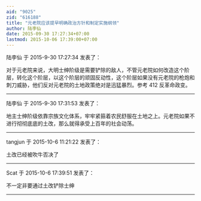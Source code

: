 ```yaml
---
aid: "9025"
zid: "616188"
title: "元老院应该提早明确政治方针和制定实施纲领"
author: 陆李仙
date: 2015-09-30 17:27:34+07:00
lastmod: 2015-10-06 17:39:00+07:00
---
```


陆李仙 于 2015-9-30 17:27:34 发表了：

对于元老院来说，大明士绅阶级是需要铲除的敌人，不管元老院如何改造这个阶层，转化这个阶层，以这个阶层的顽固反动性，这个阶层如果没有元老院的枪炮和刺刀威胁，他们反对元老院的土地政策绝对是迅猛暴烈。参考 412 反革命政变。

---

陆李仙 于 2015-9-30 17:31:53 发表了：

地主士绅阶级依靠宗族文化体系，牢牢紧箍着农民舒服在土地之上。元老院如果不进行彻彻底底的土改，那么就得承受上百年的社会动荡。

---

tangjun 于 2015-10-6 11:21:22 发表了：

土改已经被吹牛否决了

---

Scat 于 2015-10-6 17:39:51 发表了：

不一定非要通过土改铲除士绅

---
